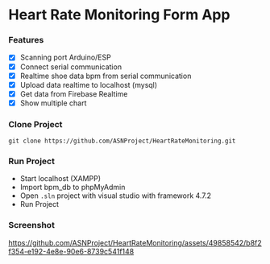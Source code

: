 # Heart Rate Monitoring Form App

### Features
- [x] Scanning port Arduino/ESP
- [x] Connect serial communication 
- [x] Realtime shoe data bpm from serial communication
- [x] Upload data realtime to localhost (mysql)
- [x] Get data from Firebase Realtime
- [x] Show multiple chart 

### Clone Project
```
git clone https://github.com/ASNProject/HeartRateMonitoring.git
```

### Run Project
- Start localhost (XAMPP) 
- Import bpm_db to phpMyAdmin
- Open ```.sln``` project with visual studio with framework 4.7.2
- Run Project

### Screenshot<br/>

https://github.com/ASNProject/HeartRateMonitoring/assets/49858542/b8f2f354-e192-4e8e-90e6-8739c541f148

